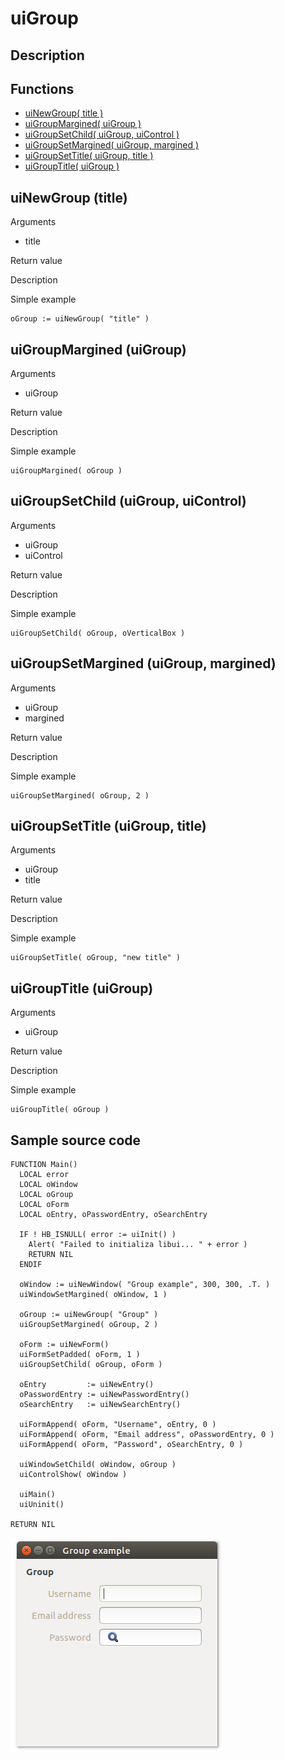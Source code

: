 # **uiGroup**

## Description

## Functions
- [uiNewGroup( title )](#uinewgroup-title)
- [uiGroupMargined( uiGroup )](#uigroupmargined-uigroup)
- [uiGroupSetChild( uiGroup, uiControl )](#uigroupsetchild-uigroup-uicontrol)
- [uiGroupSetMargined( uiGroup, margined )](#uigroupsetmargined-uigroup-margined)
- [uiGroupSetTitle( uiGroup, title )](#uigroupsettitle-uigroup-title)
- [uiGroupTitle( uiGroup )](#uigrouptitle-uigroup)

## uiNewGroup (title)
Arguments
- title

Return value

Description

Simple example
```harbour
oGroup := uiNewGroup( "title" )
```
## uiGroupMargined (uiGroup)
Arguments
- uiGroup

Return value

Description

Simple example
```harbour
uiGroupMargined( oGroup )
```
## uiGroupSetChild (uiGroup, uiControl)
Arguments
- uiGroup
- uiControl

Return value

Description

Simple example
```harbour
uiGroupSetChild( oGroup, oVerticalBox )
```
## uiGroupSetMargined (uiGroup, margined)
Arguments
- uiGroup
- margined

Return value

Description

Simple example
```harbour
uiGroupSetMargined( oGroup, 2 )
```
## uiGroupSetTitle (uiGroup, title)
Arguments
- uiGroup
- title

Return value

Description

Simple example
```harbour
uiGroupSetTitle( oGroup, "new title" )
```
## uiGroupTitle (uiGroup)
Arguments
- uiGroup

Return value

Description

Simple example
```harbour
uiGroupTitle( oGroup )
```
## Sample source code
```harbour
FUNCTION Main()
  LOCAL error
  LOCAL oWindow
  LOCAL oGroup
  LOCAL oForm
  LOCAL oEntry, oPasswordEntry, oSearchEntry

  IF ! HB_ISNULL( error := uiInit() )
    Alert( "Failed to initializa libui... " + error )
    RETURN NIL
  ENDIF

  oWindow := uiNewWindow( "Group example", 300, 300, .T. )
  uiWindowSetMargined( oWindow, 1 )

  oGroup := uiNewGroup( "Group" )
  uiGroupSetMargined( oGroup, 2 )

  oForm := uiNewForm()
  uiFormSetPadded( oForm, 1 )
  uiGroupSetChild( oGroup, oForm )

  oEntry         := uiNewEntry()
  oPasswordEntry := uiNewPasswordEntry()
  oSearchEntry   := uiNewSearchEntry()

  uiFormAppend( oForm, "Username", oEntry, 0 )
  uiFormAppend( oForm, "Email address", oPasswordEntry, 0 )
  uiFormAppend( oForm, "Password", oSearchEntry, 0 )

  uiWindowSetChild( oWindow, oGroup )
  uiControlShow( oWindow )

  uiMain()
  uiUninit()

RETURN NIL
```
![Linux](ss/group_01.png "With family Linux Ubuntu desktop, based on GNOME")
